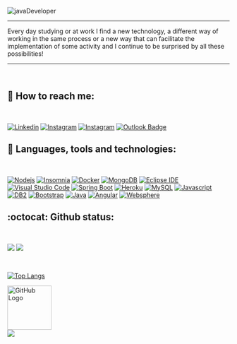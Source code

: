 

<a align="center">
   <!--Me segue pra trocarmos experiencias ^^ by Thiago de Andrade-->
   
![javaDeveloper](https://user-images.githubusercontent.com/47873379/91588875-33cc8e80-e92f-11ea-8db4-6ec362f7d571.png)
</a>

---

Every day studying or at work I find a new technology, a different way of working in the same process or a new way that can facilitate the implementation of some activity and I continue to be surprised by all these possibilities!

---
 <br/>
 
<!--Me segue pra trocarmos experiencias ^^ by Thiago de Andrade-->
## :link: How to reach me:
<br/>

<!--Me segue pra trocarmos experiencias ^^ by Thiago de Andrade-->
[![Linkedin](https://img.shields.io/badge/-Thiago_de_Andrade-0077B5?style=flat-square&logo=LinkedIn&logoColor=white&link=https://linkedin.com/in/thiago-de-andrade-200bb8192)](https://linkedin.com/in/thiago-de-andrade-200bb8192)
[![Instagram](https://img.shields.io/badge/-Thiagoctba.tads-E4405F?style=flat-square&logo=Instagram&logoColor=white&link=https://www.instagram.com/thiagoctba.tads/)](https://www.instagram.com/thiagoctba.tads/)
[![Instagram](https://img.shields.io/badge/-Thiagoctba.it-E4405F?style=flat-square&logo=Instagram&logoColor=white&link=https://www.instagram.com/thiagoctba.it/)](https://www.instagram.com/thiagoctba.it/)
[![Outlook Badge](https://img.shields.io/badge/-thiago.andrade.it@outlook.com-0078D4?style=flatsquare&logo=Microsoft-outlook&logoColor=white&link=mailto:thiago.andrade.it@outlook.com)](mailto:thiago.andrade.it@outlook.com)

## :electric_plug: Languages, tools and technologies:

<br/>

<!--Me segue pra trocarmos experiencias ^^ by Thiago de Andrade-->
[![Nodejs](https://img.shields.io/badge/-NodeJs-black?style=flat-square&logo=node.js&link=https://github.com/thiagoand/)](https://github.com/thiagoand/) 
[![Insomnia](https://img.shields.io/badge/-Insomnia-5849BE?style=flat-square&logo=Insomnia&link=https://github.com/thiagoand/)](https://github.com/thiagoand/)
[![Docker](https://img.shields.io/badge/-Docker-2496ED?style=flat-square&logo=Docker&logoColor=white&link=https://github.com/thiagoand/)](https://github.com/thiagoand/)
[![MongoDB](https://img.shields.io/badge/-MongoDB-47A248?style=flat-square&logo=MongoDB&logoColor=white&link=https://github.com/thiagoand/)](https://github.com/thiagoand/)
[![Eclipse IDE](https://img.shields.io/badge/-Eclipse-2C2255?style=flat-square&logo=Eclipse&logoColor=white&link=https://github.com/thiagoand/)](https://github.com/thiagoand/)
[![Visual Studio Code](https://img.shields.io/badge/-VisualStudioCode-007ACC?style=flat-square&logo=Visual-studio-code&logoColor=white&link=https://github.com/thiagoand/)](https://github.com/thiagoand/)
[![Spring Boot](https://img.shields.io/badge/-SpringBoot-6DB33F?style=flat-square&logo=Spring&logoColor=white&link=https://github.com/thiagoand/)](https://github.com/thiagoand/)
[![Heroku](https://img.shields.io/badge/-Heroku-430098?style=flat-square&logo=Heroku&logoColor=white&link=https://github.com/thiagoand/)](https://github.com/thiagoand/)
[![MySQL](https://img.shields.io/badge/-MySQL-4479A1?style=flat-square&logo=MySQL&logoColor=white&link=https://github.com/thiagoand/)](https://github.com/thiagoand/)
[![Javascript](https://img.shields.io/badge/-Javascript-F7DF1E?style=flat-square&logo=JavaScript&logoColor=black&link=https://github.com/thiagoand/)](https://github.com/thiagoand/)
[![DB2](https://img.shields.io/badge/-DB2-3CB371?style=flat-square&logo=ibm&logoColor=black&link=https://github.com/thiagoand/)](https://github.com/thiagoand/)
[![Bootstrap](https://img.shields.io/badge/-Bootstrap-563D7C?style=flat-square&logo=Bootstrap&logoColor=white&link=https://github.com/thiagoand/)](https://github.com/thiagoand/)
[![Java](https://img.shields.io/badge/Java-007396?style=flat-square&logo=Java&link=https://github.com/thiagoand/)](https://github.com/thiagoand/)
[![Angular](https://img.shields.io/badge/Angular-FF4500?style=flat-square&logo=Angular&link=https://github.com/thiagoand/)](https://github.com/thiagoand/)
[![Websphere](https://img.shields.io/badge/Websphere-836FFF?style=flat-square&logo=ibm&logoColor=black&link=https://github.com/thiagoand/)](https://github.com/thiagoand/)

<!--Me segue pra trocarmos experiencias ^^ by Thiago de Andrade-->
## :octocat: Github status:
<br/>


<p >

   <img  src="https://badges.pufler.dev/repos/thiagoand"  />  
   <img  src="https://komarev.com/ghpvc/?username=thiagoand&color=green" />
  
   
</p>



<br/>


<p aligh="middle">
   
 <!--Me segue pra trocarmos experiencias ^^ by Thiago de Andrade-->
[![Top Langs](https://github-readme-stats.vercel.app/api/top-langs/?username=thiagoand&hide=css,ruby,objective-c,html&langs_count=9&layout=compact&hide_border=true)](https://github.com/thiagoand/)
<div style="margin-top=0px">
<img src="https://github.com/raghavk16/raghavk16/blob/master/octo.gif" alt="GitHub Logo" width="100" height="100" />
</div>
<img src="https://github.com/SP-XD/SP-XD/blob/main/images/dino.gif?raw=true" />

